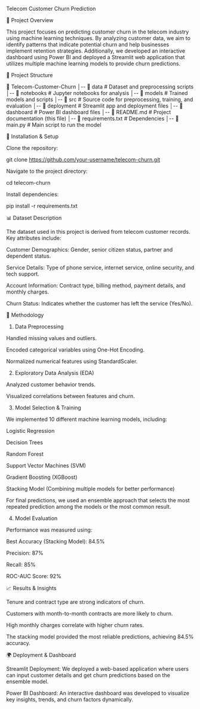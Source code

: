 Telecom Customer Churn Prediction

📌 Project Overview

This project focuses on predicting customer churn in the telecom industry using machine learning techniques. By analyzing customer data, we aim to identify patterns that indicate potential churn and help businesses implement retention strategies. Additionally, we developed an interactive dashboard using Power BI and deployed a Streamlit web application that utilizes multiple machine learning models to provide churn predictions.

📁 Project Structure

📂 Telecom-Customer-Churn
│-- 📁 data                  # Dataset and preprocessing scripts
│-- 📁 notebooks             # Jupyter notebooks for analysis
│-- 📁 models                # Trained models and scripts
│-- 📁 src                   # Source code for preprocessing, training, and evaluation
│-- 📁 deployment            # Streamlit app and deployment files
│-- 📁 dashboard             # Power BI dashboard files
│-- 📜 README.md             # Project documentation (this file)
│-- 📜 requirements.txt      # Dependencies
│-- 📜 main.py               # Main script to run the model

🚀 Installation & Setup

Clone the repository:

git clone https://github.com/your-username/telecom-churn.git

Navigate to the project directory:

cd telecom-churn

Install dependencies:

pip install -r requirements.txt

📊 Dataset Description

The dataset used in this project is derived from telecom customer records. Key attributes include:

Customer Demographics: Gender, senior citizen status, partner and dependent status.

Service Details: Type of phone service, internet service, online security, and tech support.

Account Information: Contract type, billing method, payment details, and monthly charges.

Churn Status: Indicates whether the customer has left the service (Yes/No).

🔬 Methodology

1. Data Preprocessing

Handled missing values and outliers.

Encoded categorical variables using One-Hot Encoding.

Normalized numerical features using StandardScaler.

2. Exploratory Data Analysis (EDA)

Analyzed customer behavior trends.

Visualized correlations between features and churn.

3. Model Selection & Training

We implemented 10 different machine learning models, including:

Logistic Regression

Decision Trees

Random Forest

Support Vector Machines (SVM)

Gradient Boosting (XGBoost)

Stacking Model (Combining multiple models for better performance)

For final predictions, we used an ensemble approach that selects the most repeated prediction among the models or the most common result.

4. Model Evaluation

Performance was measured using:

Best Accuracy (Stacking Model): 84.5%

Precision: 87%

Recall: 85%

ROC-AUC Score: 92%

📈 Results & Insights

Tenure and contract type are strong indicators of churn.

Customers with month-to-month contracts are more likely to churn.

High monthly charges correlate with higher churn rates.

The stacking model provided the most reliable predictions, achieving 84.5% accuracy.

🌍 Deployment & Dashboard

Streamlit Deployment: We deployed a web-based application where users can input customer details and get churn predictions based on the ensemble model.

Power BI Dashboard: An interactive dashboard was developed to visualize key insights, trends, and churn factors dynamically.
